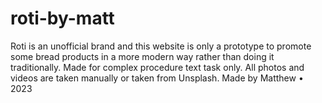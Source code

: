 # roti-by-matt
Roti is an unofficial brand and this website is only a prototype to promote some bread products in a more modern way rather than doing it traditionally. Made for complex procedure text task only. All photos and videos are taken manually or taken from Unsplash. Made by Matthew • 2023 
